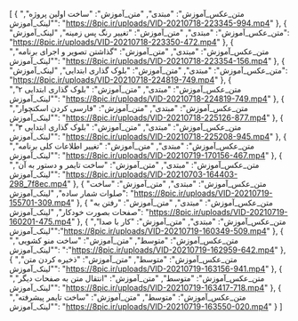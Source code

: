 [ { "متن_عکس_آموزش": "مبتدی", "متن_آموزش": "ساخت اولین پروژه", "لینک_آموزش": "https://8pic.ir/uploads/VID-20210718-223345-994.mp4" }, { "متن_عکس_آموزش": "مبتدی", "متن_آموزش": "تغییر رنگ پس زمینه", "لینک_آموزش": "https://8pic.ir/uploads/VID-20210718-223350-472.mp4" }, { "متن_عکس_آموزش": "مبتدی", "متن_آموزش": "گذاشتن تصویر و اجرای برنامه", "لینک_آموزش": "https://8pic.ir/uploads/VID-20210718-223354-156.mp4" }, { "متن_عکس_آموزش": "مبتدی", "متن_آموزش": "بلوک گذاری ابتدایی", "لینک_آموزش": "https://8pic.ir/uploads/VID-20210718-224819-749.mp4" }, { "متن_عکس_آموزش": "مبتدی", "متن_آموزش": "بلوک گذاری ابتدایی ۲", "لینک_آموزش": "https://8pic.ir/uploads/VID-20210718-224819-749.mp4" }, { "متن_عکس_آموزش": "مبتدی", "متن_آموزش": "فارسی کردن اسکتچوار", "لینک_آموزش": "https://8pic.ir/uploads/VID-20210718-225126-877.mp4" }, { "متن_عکس_آموزش": "مبتدی", "متن_آموزش": "بلوک گذاری ابتدایی ۳", "لینک_آموزش": "https://8pic.ir/uploads/VID-20210718-225208-945.mp4" }, { "متن_عکس_آموزش": "مبتدی", "متن_آموزش": "تغییر اطلاعات کلی برنامه", "لینک_آموزش": "https://8pic.ir/uploads/VID-20210719-170156-467.mp4" }, { "متن_عکس_آموزش": "مبتدی", "متن_آموزش": "ساخت تایمر و دستور به آن", "لینک_آموزش": "https://8pic.ir/uploads/VID-20210703-164403-298_7f8ec.mp4" }, { "متن_عکس_آموزش": "مبتدی", "متن_آموزش": "ساخت صلوات شمار ساده", "لینک_آموزش": "https://8pic.ir/uploads/VID-20210719-155701-309.mp4" }, { "متن_عکس_آموزش": "مبتدی", "متن_آموزش": "رفتن به صفحات بصورت خودکار", "لینک_آموزش": "https://8pic.ir/uploads/VID-20210719-160201-475.mp4" }, { "متن_عکس_آموزش": "مبتدی", "متن_آموزش": "کار با صدا", "لینک_آموزش":"https://8pic.ir/uploads/VID-20210719-160349-509.mp4" }, { "متن_عکس_آموزش": "متوسط", "متن_آموزش": "ساخت منو کشویی", "لینک_آموزش": ":"https://8pic.ir/uploads/VID-20210719-162959-642.mp4" }, { "متن_عکس_آموزش": "متوسط", "متن_آموزش": "ذخیره کردن متن", "لینک_آموزش": "https://8pic.ir/uploads/VID-20210719-163156-941.mp4" }, { "متن_عکس_آموزش": "متوسط", "متن_آموزش": "انتقال متن به صفحات دیگر", "لینک_آموزش": "https://8pic.ir/uploads/VID-20210719-163417-718.mp4" }, { "متن_عکس_آموزش": "متوسط", "متن_آموزش": "ساخت تایمر پیشرفته", "لینک_آموزش": "https://8pic.ir/uploads/VID-20210719-163550-020.mp4" } ]
